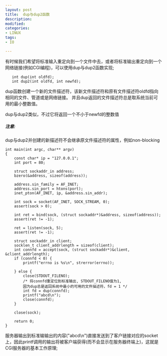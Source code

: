 ```yaml
---
layout: post
title:  dup与dup2函数
description: 
modified: 
categories: 
- LINUX
tags:
- IO

---
```

有时候我们希望将标准输入重定向到一个文件中去，或者将标准输出重定向到一个网络链接(例如CGI编程)，可以使用dup与dup2函数实现;


       int dup(int oldfd);
       int dup2(int oldfd, int newfd);

dup函数创建一个新的文件描述符，该新文件描述符和原有文件描述符oldfd指向相同的文件、管道或是网络链接。
并且dup返回的文件描述符总是取系统当前可用的最小整数值。

dup与dup2类似，不过它将返回一个不小于newfd的整数值

##### 注意:
dup与dup2并创建的新描述符不会继承原文件描述符的属性，例如non-blocking



	int main(int argc, char** argv)
	{
		const char* ip = "127.0.0.1";
		int port = 80;
		
		struct sockaddr_in address;
		bzero(&address, sizeof(address));
		
		address.sin_family = AF_INET;
		address.sin_port = htons(port);
		inet_pton(AF_INET, ip, &address.sin_addr);
		
		int sock = socket(AF_INET, SOCK_STREAM, 0);
		assert(sock > 0);
		
		int ret = bind(sock, (struct sockaddr*)&address, sizeof(address));
		assert(ret != -1);
		
		ret = listen(sock, 5);
		assert(ret != -1);
		
		struct sockaddr_in client;
		socklen_t client_addrlength = sizeof(client);
		int connfd = accept(sock, (struct sockaddr*)&client, &client_addrlength);
		if (connfd < 0) {
			printf("errno is %s\n", strerror(errno));
	
		} else {
			close(STDOUT_FILENO);
			/* 将connfd重定位到标准输出, STDOUT_FILENO值为1, 
			因为dup总是返回系统中最小的可用的文件描述符，fd = 1 */
			int fd = dup(connfd);
			printf("abcd\n");
			close(connfd);
		}
		
		close(sock);
	
		return 0;
	}
	
	
服务器输出到标准输输出的内容("abcd\n")直接发送到了客户链接对应的socket上，因此printf调用的输出将被客户端获得(而不会显示在服务器终端上)，这就是CGI服务器的基本工作原理;

